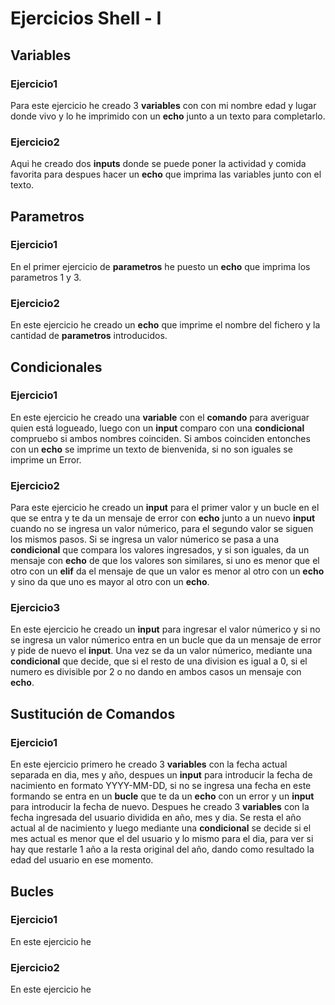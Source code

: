 # Ejercicios Shell - I

## Variables

### Ejercicio1
Para este ejercicio he creado 3 **variables** con con mi nombre edad y lugar donde vivo y lo he imprimido con un **echo** junto a un texto para completarlo.

### Ejercicio2
Aqui he creado dos **inputs** donde se puede poner la actividad y comida favorita para despues hacer un **echo** que imprima las variables junto con el texto.

## Parametros

### Ejercicio1
En el primer ejercicio de **parametros** he puesto un **echo** que imprima los parametros 1 y 3.

### Ejercicio2
En este ejercicio he creado un **echo** que imprime el nombre del fichero y la cantidad de **parametros** introducidos.

## Condicionales

### Ejercicio1
En este ejercicio he creado una **variable** con el **comando** para averiguar quien está logueado, luego con un **input** comparo con una **condicional** compruebo si ambos nombres coinciden. Si ambos coinciden entonches con un **echo** se imprime un texto de bienvenida, si no son iguales se imprime un Error.

### Ejercicio2
Para este ejercicio he creado un **input** para el primer valor y un bucle en el que se entra y te da un mensaje de error con **echo** junto a un nuevo **input** cuando no se ingresa un valor númerico, para el segundo valor se siguen los mismos pasos. Si se ingresa un valor númerico se pasa a una **condicional** que compara los valores ingresados, y si son iguales, da un mensaje con **echo** de que los valores son similares, si uno es menor que el otro con un **elif** da el mensaje de que un valor es menor al otro con un **echo** y sino da que uno es mayor al otro con un **echo**.

### Ejercicio3
En este ejercicio he creado un **input** para ingresar el valor númerico y si no se ingresa un valor númerico entra en un bucle que da un mensaje de error y pide de nuevo el **input**. Una vez se da un valor númerico, mediante una **condicional** que decide, que si el resto de una division es igual a 0, si el numero es divisible por 2 o no dando en ambos casos un mensaje con **echo**.

## Sustitución de Comandos

### Ejercicio1
En este ejercicio primero he creado 3 **variables** con la fecha actual separada en dia, mes y año, despues un **input** para introducir la fecha de nacimiento en formato YYYY-MM-DD, si no se ingresa una fecha en este formando se entra en un **bucle** que te da un **echo** con un error y un **input** para introducir la fecha de nuevo. Despues he creado 3 **variables** con la fecha ingresada del usuario dividida en año, mes y dia. Se resta el año actual al de nacimiento y luego mediante una **condicional** se decide si el mes actual es menor que el del usuario y lo mismo para el dia, para ver si hay que restarle 1 año a la resta original del año, dando como resultado la edad del usuario en ese momento.

## Bucles

### Ejercicio1
En este ejercicio he

### Ejercicio2
En este ejercicio he
